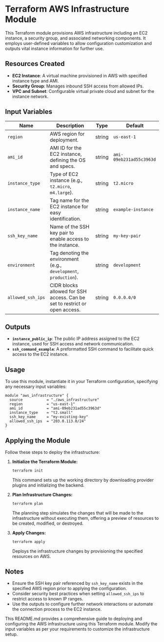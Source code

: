 # Terraform AWS Infrastructure Module

This Terraform module provisions AWS infrastructure including an EC2 instance, a security group, and associated networking components. It employs user-defined variables to allow configuration customization and outputs vital instance information for further use.

## Resources Created

- **EC2 Instance**: A virtual machine provisioned in AWS with specified instance type and AMI.
- **Security Group**: Manages inbound SSH access from allowed IPs.
- **VPC and Subnet**: Configurable virtual private cloud and subnet for the instance network.

## Input Variables

| Name              | Description                                              | Type   | Default         |
|-------------------|----------------------------------------------------------|--------|--------------------|
| `region`          | AWS region for deployment.                               | string | `us-east-1`     |
| `ami_id`          | AMI ID for the EC2 instance, defining the OS and specs.  | string | `ami-09eb231ad55c3963d` |
| `instance_type`   | Type of EC2 instance (e.g., `t2.micro`, `m4.large`).     | string | `t2.micro`      |
| `instance_name`   | Tag name for the EC2 instance for easy identification.   | string | `example-instance` |
| `ssh_key_name`    | Name of the SSH key pair to enable access to the instance. | string | `my-key-pair`   |
| `environment`     | Tag denoting the environment (e.g., `development`, `production`). | string | `development`  |
| `allowed_ssh_ips` | CIDR blocks allowed for SSH access. Can be set to restrict or open access. | string | `0.0.0.0/0`    |

## Outputs

- **`instance_public_ip`**: The public IP address assigned to the EC2 instance, used for SSH access and network communication.
- **`ssh_command_example`**: A preformatted SSH command to facilitate quick access to the EC2 instance.

## Usage

To use this module, instantiate it in your Terraform configuration, specifying any necessary input variables:

```hcl
module "aws_infrastructure" {
  source           = "./aws_infrastructure"
  region           = "us-east-1"
  ami_id           = "ami-09eb231ad55c3963d"
  instance_type    = "t2.small"
  ssh_key_name     = "my-existing-key"
  allowed_ssh_ips  = "203.0.113.0/24"
}
```

## Applying the Module

Follow these steps to deploy the infrastructure:

1. **Initialize the Terraform Module:**

   ```bash
   terraform init
   ```

   This command sets up the working directory by downloading provider plugins and initializing the backend.

2. **Plan Infrastructure Changes:**

   ```bash
   terraform plan
   ```

   The planning step simulates the changes that will be made to the infrastructure without executing them, offering a preview of resources to be created, modified, or destroyed.

3. **Apply Changes:**

   ```bash
   terraform apply
   ```

   Deploys the infrastructure changes by provisioning the specified resources on AWS.

## Notes

- Ensure the SSH key pair referenced by `ssh_key_name` exists in the specified AWS region prior to applying the configuration.
- Consider security best practices when setting `allowed_ssh_ips` to restrict access to known IP ranges.
- Use the outputs to configure further network interactions or automate the connection process to the EC2 instance. 

This README.md provides a comprehensive guide to deploying and configuring the AWS infrastructure using this Terraform module. Modify the input variables as per your requirements to customize the infrastructure setup.